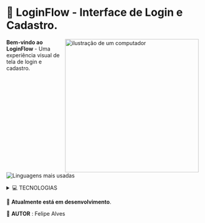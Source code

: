 # 🎨 **LoginFlow** - Interface de Login e Cadastro.

<img src="https://raw.githubusercontent.com/MicaelliMedeiros/micaellimedeiros/master/image/computer-illustration.png" alt="ilustração de um computador" min-width="400px" max-width="400px" width="350px" align="right">

<div align="left">

**Bem-vindo ao LoginFlow** - Uma experiência visual de tela de login e cadastro.

![Linguagens mais usadas](https://img.shields.io/github/languages/top/felipealves06/loginflow)

<details>
<summary>💻 TECNOLOGIAS</summary>

  ![HTML5](https://img.shields.io/badge/HTML5-E34F26?style=for-the-badge&logo=html5&logoColor=white)
  ![CSS3](https://img.shields.io/badge/CSS3-1572B6?style=for-the-badge&logo=css3&logoColor=white)
</details>

</div>

🔄 **Atualmente está em desenvolvimento**.

👤 **AUTOR** : Felipe Alves
